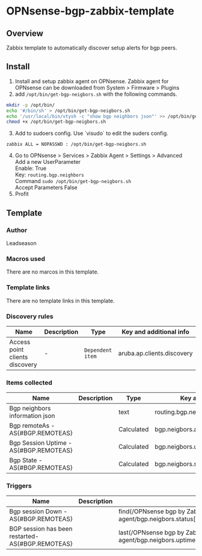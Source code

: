# OPNsense-bgp-zabbix-template
## Overview

Zabbix template to automatically discover setup alerts for bgp peers.

## Install
1. Install and setup zabbix agent on OPNsense. Zabbix agent for OPNsense can be downloaded from System > Firmware > Plugins
2. add `/opt/bin/get-bgp-neigbors.sh` with the following commands.
```sh
mkdir -p /opt/bin/ 
echo '#/bin/sh' > /opt/bin/get-bgp-neigbors.sh
echo '/usr/local/bin/vtysh -c "show bgp neighbors json"' >> /opt/bin/get-bgp-neigbors.sh
chmod +x /opt/bin/get-bgp-neigbors.sh
```
3. Add to sudoers config. Use ´visudo` to edit the suders config.
```
zabbix ALL = NOPASSWD : /opt/bin/get-bgp-neigbors.sh
```
4. Go to OPNsense > Services > Zabbix Agent > Settings > Advanced  
   Add a new UserParameter  
   Enable: True  
   Key: `routing.bgp.neighbors`  
   Command `sudo /opt/bin/get-bgp-neigbors.sh`  
   Accept Parameters False
5. Profit

## Template

### Author
Leadseason

### Macros used
There are no marcos in this template.

### Template links

There are no template links in this template.

### Discovery rules

|Name|Description|Type|Key and additional info|
|----|-----------|----|----|
|Access point clients discovery|<p>-</p>|`Dependent item`|aruba.ap.clients.discovery|

### Items collected

|Name|Description|Type|Key and additional info|
|----|-----------|----|----|
|Bgp neighbors information json||text|routing.bgp.neighbors|
|Bgp remoteAs - AS{#BGP.REMOTEAS}||Calculated|bgp.neigbors.as[{#BGP.REMOTEAS}]|
|Bgp Session Uptime - AS{#BGP.REMOTEAS}||Calculated|bgp.neigbors.uptime[{#BGP.REMOTEAS}]|
|Bgp State - AS{#BGP.REMOTEAS}||Calculated|bgp.neigbors.status[{#BGP.REMOTEAS}]|

### Triggers

|Name|Description|Expression|Priority|
|----|-----------|----------|--------|
|Bgp session Down  - AS{#BGP.REMOTEAS}||find(/OPNsense bgp by Zabbix agent/bgp.neigbors.status[{#BGP.REMOTEAS}],,,"Established")=0|High|
|BGP session has been restarted- AS{#BGP.REMOTEAS}||last(/OPNsense bgp by Zabbix agent/bgp.neigbors.uptime[{#BGP.REMOTEAS}])<600000|Warning|
